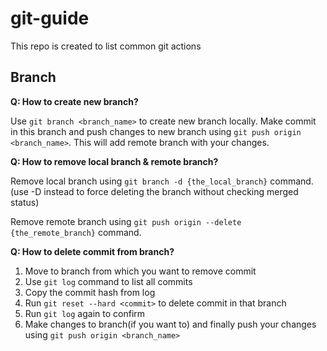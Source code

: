 # git-guide
This repo is created to list common git actions

## Branch

**Q: How to create new branch?**
  
Use `git branch <branch_name>` to create new branch locally. Make commit in this branch and push changes to new branch using `git push origin <branch_name>`. This will add remote branch with your changes.

**Q: How to remove local branch & remote branch?**
  
Remove local branch using `git branch -d {the_local_branch}` command. (use -D instead to force deleting the branch without checking merged status)
  
Remove remote branch using `git push origin --delete {the_remote_branch}` command.

**Q: How to delete commit from branch?**
1. Move to branch from which you want to remove commit
2. Use `git log` command to list all commits
3. Copy the commit hash from log
4. Run `git reset --hard <commit>` to delete commit in that branch
5. Run `git log` again to confirm
6. Make changes to branch(if you want to) and finally push your changes using `git push origin <branch_name>`
